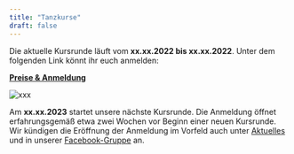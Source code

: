 ```yaml
---
title: "Tanzkurse"
draft: false
---
```


Die aktuelle Kursrunde läuft vom **xx.xx.2022 bis xx.xx.2022**. Unter dem folgenden Link könnt ihr euch anmelden:

**[Preise & Anmeldung]()**

![xxx](kursplan.jpg)

Am **xx.xx.2023** startet unsere nächste Kursrunde. Die Anmeldung öffnet erfahrungsgemäß etwa zwei Wochen vor Beginn einer neuen Kursrunde. Wir kündigen die Eröffnung der Anmeldung im Vorfeld auch unter [Aktuelles]() und in unserer [Facebook-Gruppe]() an.
